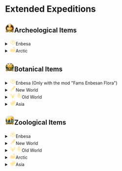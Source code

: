 # Extended Expeditions

## <img src="./doc/archeological/icon_museum.png" alt="If you are reading this, there is an error." width="30" />Archeological Items

<details>
  <summary><img src="./doc/expeditions/icon_session_landoflions.png" alt="If you are reading this, there is an error." width="20" />Enbesa</summary>

- <img src="./doc/archeological/icon_journal_archeological.png" alt="If you are reading this, there is an error." width="20" />"Archeological Research Report from Enbesa: Uncommon Artefacts"

  - <img src="./doc/archeological/icon_ring.png" alt="If you are reading this, there is an error." width="20" />Bovine Ivory Ring
  - <img src="./doc/archeological/icon_necklace.png" alt="If you are reading this, there is an error." width="20" />Arabesque Trinkets
  - <img src="./doc/archeological/icon_mask.png" alt="If you are reading this, there is an error." width="20" />Painted Mask
  - <img src="./doc/archeological/icon_figure.png" alt="If you are reading this, there is an error." width="20" />Animal Figure
  - <img src="./doc/archeological/icon_book.png" alt="If you are reading this, there is an error." width="20" />Glory of Kings

- <img src="./doc/archeological/icon_mercier_manifesto_archeological.png" alt="If you are reading this, there is an error." width="20" />"Archeological Research Report from Enbesa: Rare Artefacts"

  - <img src="./doc/archeological/icon_lion.png" alt="If you are reading this, there is an error." width="20" />Lion of Selamawi
  - <img src="./doc/archeological/icon_phemba.png" alt="If you are reading this, there is an error." width="20" />Mother and Child Figure
  - <img src="./doc/archeological/icon_terracota.png" alt="If you are reading this, there is an error." width="20" />Striking Terracotta Figure
  - <img src="./doc/archeological/icon_obelix.png" alt="If you are reading this, there is an error." width="20" />Arksum Obelisk
  - <img src="./doc/archeological/icon_souvenir.png" alt="If you are reading this, there is an error." width="20" />Masu Masu's Trinket
  - <img src="./doc/archeological/icon_map.png" alt="If you are reading this, there is an error." width="20" />Masu's Mapamundi
  - <img src="./doc/archeological/icon_carving.png" alt="If you are reading this, there is an error." width="20" />Intricate Baked Mud Tile

</details>
<details>
    <summary><img src="./doc/expeditions/icon_session_passage.png" alt="If you are reading this, there is an error." width="20" />Arctic</summary>

- <img src="./doc/archeological/icon_mercier_manifesto_archeological.png" alt="If you are reading this, there is an error." width="20" />"Archeological Research Report of the Arctic: Rare Artefacts"

  - <img src="./doc/archeological/icon_security.png" alt="If you are reading this, there is an error." width="20" />Collection Of Lost Expedition Relics
  - <img src="./doc/archeological/icon_scroll.png" alt="If you are reading this, there is an error." width="20" />Heimskringla
  - <img src="./doc/archeological/icon_model_1.png" alt="If you are reading this, there is an error." width="20" />Inunnguaq Inuksuk
  - <img src="./doc/archeological/icon_model_2.png" alt="If you are reading this, there is an error." width="20" />Pirujaqarvik Inuksuk
  - <img src="./doc/archeological/icon_toy.png" alt="If you are reading this, there is an error." width="20" />Toy Qamutiik

</details>

## <img src="./doc/botanical/icon_botanic_garden.png" alt="If you are reading this, there is an error." width="30" />Botanical Items

<details>
  <summary><img src="./doc/expeditions/icon_session_landoflions.png" alt="If you are reading this, there is an error." width="20" />Enbesa (Only with the mod "Fams Enbesan Flora")</summary>

- <img src="./doc/botanical/icon_journal_botanical.png" alt="If you are reading this, there is an error." width="20" />"Botanical Research Report from Enbesa: Uncommon Plants"

  - <img src="./doc/botanical/icon_wanzaberries.png" alt="If you are reading this, there is an error." width="20" />Old Wanza Tree
  - <img src="./doc/botanical/icon_frankincense.png" alt="If you are reading this, there is an error." width="20" />Frankincense
  - <img src="./doc/botanical/icon_gazania.png" alt="If you are reading this, there is an error." width="20" />Gazania
  - <img src="./doc/botanical/icon_periwinkle.png" alt="If you are reading this, there is an error." width="20" />Cape Periwinkle

- <img src="./doc/botanical/icon_mercier_manifesto_botanical.png" alt="If you are reading this, there is an error." width="20" />"Botanical Research Report from Enbesa: Rare Plants"

  - <img src="./doc/botanical/icon_lionsear.png" alt="If you are reading this, there is an error." width="20" />Lion's Ear
  - <img src="./doc/botanical/icon_aloe.png" alt="If you are reading this, there is an error." width="20" />Aloe
  - <img src="./doc/botanical/icon_custardapple.png" alt="If you are reading this, there is an error." width="20" />Wild Custard Apple
  - <img src="./doc/botanical/icon_spurflower.png" alt="If you are reading this, there is an error." width="20" />Spur Flower
  - <img src="./doc/botanical/icon_ironwoodolive.png" alt="If you are reading this, there is an error." width="20" />Ironwood Olive Tree
  - <img src="./doc/botanical/icon_moringa.png" alt="If you are reading this, there is an error." width="20" />Moringa Tree

</details>

<details>
  <summary><img src="./doc/expeditions/icon_session_southamerica.png" alt="If you are reading this, there is an error." width="20" />New World</summary>

- <img src="./doc/botanical/icon_journal_botanical.png" alt="If you are reading this, there is an error." width="20" />"Botanical Research Report of the New World: Uncommon Plants"

  - <img src="./doc/botanical/icon_coco_tree.png" alt="If you are reading this, there is an error." width="20" />Coconut Palm
  - <img src="./doc/botanical/icon_hevea.png" alt="If you are reading this, there is an error." width="20" />Hevea Tree
  - <img src="./doc/botanical/icon_palm_tree.png" alt="If you are reading this, there is an error." width="20" />Royal Palm
  - <img src="./doc/botanical/icon_sea_lavender.png" alt="If you are reading this, there is an error." width="20" />Sea-lavender
  - <img src="./doc/botanical/item_pillar_coral.png" alt="If you are reading this, there is an error." width="20" />Pillar Coral
  - <img src="./doc/botanical/icon_staghorn_coral.png" alt="If you are reading this, there is an error." width="20" />Staghorn Coral

- <img src="./doc/botanical/icon_mercier_manifesto_botanical.png" alt="If you are reading this, there is an error." width="20" />"Botanical Research Report of the New World: Rare Plants"

  - <img src="./doc/botanical/icon_great_star_coral.png" alt="If you are reading this, there is an error." width="20" />Great Star Coral
  - <img src="./doc/botanical/icon_star_bright_lotus.png" alt="If you are reading this, there is an error." width="20" />Yellow Lotus
  - <img src="./doc/botanical/icon_guayacan_de_manizales.png" alt="If you are reading this, there is an error." width="20" />Guayacan de Manizales
  - <img src="./doc/botanical/icon_giant_water_lily.png" alt="If you are reading this, there is an error." width="20" />Giant Water Lily
  - <img src="./doc/botanical/item_metaxya.png" alt="If you are reading this, there is an error." width="20" />Metaxya Farn
  - <img src="./doc/botanical/icon_purple_pitcher.png" alt="If you are reading this, there is an error." width="20" />Purple Pitcher Plant
  - <img src="./doc/botanical/icon_frailejones.png" alt="If you are reading this, there is an error." width="20" />Espeletia
  - <img src="./doc/botanical/icon_queen_of_andes.png" alt="If you are reading this, there is an error." width="20" />Queen of the Andes
  - <img src="./doc/botanical/icon_lianas.png" alt="If you are reading this, there is an error." width="20" />Sea Heart Liana

</details>

<details>
  <summary><img src="./doc/expeditions/icon_session_moderate.png" alt="If you are reading this, there is an error." width="20" /><img src="./doc/expeditions/icon_session_sunken_treasure.png" alt="If you are reading this, there is an error." width="20" />Old World</summary>

- <img src="./doc/botanical/icon_journal_botanical.png" alt="If you are reading this, there is an error." width="20" />"Botanical Research Report of the Old World: Uncommon Plants"

  - <img src="./doc/botanical/icon_reeds.png" alt="If you are reading this, there is an error." width="20" />Common Reed
  - <img src="./doc/botanical/icon_rocky_mountain_fir.png" alt="If you are reading this, there is an error." width="20" />Subalpine Fir
  - <img src="./doc/botanical/icon_foxglove.png" alt="If you are reading this, there is an error." width="20" />Foxglove
  - <img src="./doc/botanical/icon_dandelion.png" alt="If you are reading this, there is an error." width="20" />Dandelion
  - <img src="./doc/botanical/icon_peppermint.png" alt="If you are reading this, there is an error." width="20" />Peppermint
  - <img src="./doc/botanical/icon_hemp.png" alt="If you are reading this, there is an error." width="20" />Hemp
  - <img src="./doc/botanical/icon_poppy.png" alt="If you are reading this, there is an error." width="20" />Poopy
  - <img src="./doc/botanical/icon_saxifraga.png" alt="If you are reading this, there is an error." width="20" />Purple Saxifage
  - <img src="./doc/botanical/icon_lilies.png" alt="If you are reading this, there is an error." width="20" />Water Lily
  - <img src="./doc/botanical/icon_salvia.png" alt="If you are reading this, there is an error." width="20" />Meadow Sage

</details>

<details>
  <summary><img src="./doc/expeditions/icon_session_asia.png" alt="If you are reading this, there is an error." width="20" />Asia</summary>

- <img src="./doc/botanical/icon_journal_botanical.png" alt="If you are reading this, there is an error." width="20" />"Botanical Research Report from Asia: Uncommon Plants"

  - <img src="./doc/botanical/icon_vines.png" alt="If you are reading this, there is an error." width="20" />Morning Glory
  - <img src="./doc/botanical/icon_cherry_blossom.png" alt="If you are reading this, there is an error." width="20" />Oriental Cherry
  - <img src="./doc/botanical/icon_rhododendron.png" alt="If you are reading this, there is an error." width="20" />Rhododendron
  - <img src="./doc/botanical/item_papyrus.png" alt="If you are reading this, there is an error." width="20" />Papyrus
  - <img src="./doc/botanical/item_water_hyacinth.png" alt="If you are reading this, there is an error." width="20" />Water Hyacinth
  - <img src="./doc/botanical/icon_downy_jasmine.png" alt="If you are reading this, there is an error." width="20" />Star Jasmine
  - <img src="./doc/botanical/icon_magnolia_champaca.png" alt="If you are reading this, there is an error." width="20" />Champak
  - <img src="./doc/botanical/icon_tulsi.png" alt="If you are reading this, there is an error." width="20" />Tulsi

</details>

## <img src="./doc/zoological/icon_zoo.png" alt="If you are reading this, there is an error." width="30" />Zoological Items

<details>
  <summary><img src="./doc/expeditions/icon_session_landoflions.png" alt="If you are reading this, there is an error." width="20" />Enbesa</summary>

- <img src="./doc/zoological/icon_journal_zoological.png" alt="If you are reading this, there is an error." width="20" />"Zoological Research Trip to Enbesa: Uncommon Animals"

  - <img src="./doc/zoological/icon_dromedary.png" alt="If you are reading this, there is an error." width="20" />Dromedary
  - <img src="./doc/zoological/icon_enbesan_wolf.png" alt="If you are reading this, there is an error." width="20" />Enbesan Wolf
  - <img src="./doc/zoological/icon_bale_two_horned_chameleon.png" alt="If you are reading this, there is an error." width="20" />Two-Horned Chameleon
  - <img src="./doc/zoological/icon_zebra.png" alt="If you are reading this, there is an error." width="20" />Imperial Zebra
  - <img src="./doc/zoological/icon_wild_dog.png" alt="If you are reading this, there is an error." width="20" />Wild Dog
  - <img src="./doc/zoological/icon_spider.png" alt="If you are reading this, there is an error." width="20" />Curly-Hair Tarantula
  - <img src="./doc/zoological/icon_ostrich.png" alt="If you are reading this, there is an error." width="20" />Ostrich
  - <img src="./doc/zoological/icon_flamingo.png" alt="If you are reading this, there is an error." width="20" />Flamingo

- <img src="./doc/zoological/icon_mercier_manifesto_zoological.png" alt="If you are reading this, there is an error." width="20" />"Zoological Research Report from Enbesa: Rare Animals"

  - <img src="./doc/zoological/icon_grey_crowned_crane.png" alt="If you are reading this, there is an error." width="20" />Grey Crowned Crane
  - <img src="./doc/zoological/icon_mountain_nyala.png" alt="If you are reading this, there is an error." width="20" />Mountain Nyala
  - <img src="./doc/zoological/icon_oryx.png" alt="If you are reading this, there is an error." width="20" />Oryxe
  - <img src="./doc/zoological/icon_spotted_hyena.png" alt="If you are reading this, there is an error." width="20" />Spotted Hyena
  - <img src="./doc/zoological/icon_wildebeest.png" alt="If you are reading this, there is an error." width="20" />Wildebeest
  - <img src="./doc/zoological/icon_impala.png" alt="If you are reading this, there is an error." width="20" />Impala
  - <img src="./doc/zoological/icon_caracal.png" alt="If you are reading this, there is an error." width="20" />Caracal
  - <img src="./doc/zoological/icon_fennec.png" alt="If you are reading this, there is an error." width="20" />Feccec
  - <img src="./doc/zoological/icon_scorpion.png" alt="If you are reading this, there is an error." width="20" />Emperor Scorpion
  - <img src="./doc/zoological/icon_snake.png" alt="If you are reading this, there is an error." width="20" />Spitting Cobra
  - <img src="./doc/zoological/icon_bat_eared_fennec.png" alt="If you are reading this, there is an error." width="20" />Bat-Eared Fennec

</details>

<details>
  <summary><img src="./doc/expeditions/icon_session_southamerica.png" alt="If you are reading this, there is an error." width="20" />New World</summary>

- <img src="./doc/zoological/icon_journal_zoological.png" alt="If you are reading this, there is an error." width="20" />"Zoological Research Report of the New World: Uncommon Animals"

  - <img src="./doc/zoological/icon_mantaray.png" alt="If you are reading this, there is an error." width="20" />Manta Ray
  - <img src="./doc/zoological/icon_lionfish.png" alt="If you are reading this, there is an error." width="20" />Lionfish
  - <img src="./doc/zoological/icon_seahorses.png" alt="If you are reading this, there is an error." width="20" />Seahorses
  - <img src="./doc/zoological/icon_turtle.png" alt="If you are reading this, there is an error." width="20" />Green Turtle
  - <img src="./doc/zoological/icon_alpacca.png" alt="If you are reading this, there is an error." width="20" />Alpaca
  - <img src="./doc/zoological/icon_vulture_ver2.png" alt="If you are reading this, there is an error." width="20" />Condor

- <img src="./doc/zoological/icon_mercier_manifesto_zoological.png" alt="If you are reading this, there is an error." width="20" />"Zoological Research Report of the New World: Rare Animals"

  - <img src="./doc/zoological/icon_dolphin.png" alt="If you are reading this, there is an error." width="20" />Bottlenose Dolphin
  - <img src="./doc/zoological/icon_balloonfish.png" alt="If you are reading this, there is an error." width="20" />Balloon Fish
  - <img src="./doc/zoological/icon_black_cockatoo.png" alt="If you are reading this, there is an error." width="20" />Glossy Black Cockatoo
  - <img src="./doc/zoological/icon_puma.png" alt="If you are reading this, there is an error." width="20" />Puma
  - <img src="./doc/zoological/icon_jaguar.png" alt="If you are reading this, there is an error." width="20" />Jaguar
  - <img src="./doc/zoological/icon_pelican.png" alt="If you are reading this, there is an error." width="20" />Pelican
  - <img src="./doc/zoological/icon_black_caiman.png" alt="If you are reading this, there is an error." width="20" />Black Caiman

</details>

<details>
  <summary><img src="./doc/expeditions/icon_session_moderate.png" alt="If you are reading this, there is an error." width="20" /><img src="./doc/expeditions/icon_session_sunken_treasure.png" alt="If you are reading this, there is an error." width="20" />Old World</summary>

- <img src="./doc/zoological/icon_journal_zoological.png" alt="If you are reading this, there is an error." width="20" />"Zoological Research Report of the Old World: Uncommon Animals"

  - <img src="./doc/zoological/icon_pigs.png" alt="If you are reading this, there is an error." width="20" />Domestic Pig
  - <img src="./doc/zoological/icon_chicken.png" alt="If you are reading this, there is an error." width="20" />Chicken
  - <img src="./doc/zoological/icon_horse.png" alt="If you are reading this, there is an error." width="20" />Horse
  - <img src="./doc/zoological/icon_cattle.png" alt="If you are reading this, there is an error." width="20" />Cattle
  - <img src="./doc/zoological/icon_sheep.png" alt="If you are reading this, there is an error." width="20" />Sheap
  - <img src="./doc/zoological/icon_goat.png" alt="If you are reading this, there is an error." width="20" />Goat
  - <img src="./doc/zoological/icon_brown_bear.png" alt="If you are reading this, there is an error." width="20" />Brown Bear
  - <img src="./doc/zoological/icon_black_bear.png" alt="If you are reading this, there is an error." width="20" />Black Bear

- <img src="./doc/zoological/icon_mercier_manifesto_zoological.png" alt="If you are reading this, there is an error." width="20" />"Zoological Research Report of the Old World: Rare Animals"

  - <img src="./doc/zoological/icon_blob_fish.png" alt="If you are reading this, there is an error." width="20" />Blobfish
  - <img src="./doc/zoological/icon_helmet_jellyfish.png" alt="If you are reading this, there is an error." width="20" />Helmet Jellyfish
  - <img src="./doc/zoological/icon_orca.png" alt="If you are reading this, there is an error." width="20" />Orca
  - <img src="./doc/zoological/icon_swordfish.png" alt="If you are reading this, there is an error." width="20" />Swordfish
  - <img src="./doc/zoological/icon_elk.png" alt="If you are reading this, there is an error." width="20" />Elk

</details>

<details>
    <summary><img src="./doc/expeditions/icon_session_passage.png" alt="If you are reading this, there is an error." width="20" />Arctic</summary>

- <img src="./doc/zoological/icon_mercier_manifesto_zoological.png" alt="If you are reading this, there is an error." width="20" />"Zoological Research Report of the Arctic: Rare Animals"

  - <img src="./doc/zoological/icon_arctic_wolf.png" alt="If you are reading this, there is an error." width="20" />Arctic Wolf
  - <img src="./doc/zoological/icon_musk_oxen.png" alt="If you are reading this, there is an error." width="20" />Musk Ox
  - <img src="./doc/zoological/icon_reindeer.png" alt="If you are reading this, there is an error." width="20" />Boreal Carobou

</details>

<details>
  <summary><img src="./doc/expeditions/icon_session_asia.png" alt="If you are reading this, there is an error." width="20" />Asia</summary>

- <img src="./doc/zoological/icon_journal_zoological.png" alt="If you are reading this, there is an error." width="20" />"Zoological Research Report from Asia: Uncommon Animals"

  - <img src="./doc/zoological/icon_chital.png" alt="If you are reading this, there is an error." width="20" />Chital
  - <img src="./doc/zoological/icon_crocodile.png" alt="If you are reading this, there is an error." width="20" />Crocodile
  - <img src="./doc/zoological/icon_peacock.png" alt="If you are reading this, there is an error." width="20" />Peacock
  - <img src="./doc/zoological/icon_waterbuffalo.png" alt="If you are reading this, there is an error." width="20" />Eastern Water Buffalo

- <img src="./doc/zoological/icon_mercier_manifesto_zoological.png" alt="If you are reading this, there is an error." width="20" />"Zoological Research Report from Asia: Rare Animals"

  - <img src="./doc/zoological/icon_tiger.png" alt="If you are reading this, there is an error." width="20" />Tiger
  - <img src="./doc/zoological/icon_glowfish_01.png" alt="If you are reading this, there is an error." width="20" />Deep-Sea Dragonfish
  - <img src="./doc/zoological/icon_glowfish_02.png" alt="If you are reading this, there is an error." width="20" />Unknown Luminescent Fish
  - <img src="./doc/zoological/icon_glowfish_03.png" alt="If you are reading this, there is an error." width="20" />Firefly Squid

</details>
